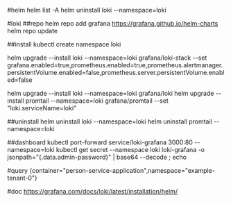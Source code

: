 #helm
helm list -A
helm uninstall loki --namespace=loki

#loki
##repo
helm repo add grafana https://grafana.github.io/helm-charts
helm repo update

##install
kubectl create namespace loki

helm upgrade --install loki --namespace=loki grafana/loki-stack  --set grafana.enabled=true,prometheus.enabled=true,prometheus.alertmanager.persistentVolume.enabled=false,prometheus.server.persistentVolume.enabled=false

helm upgrade --install loki --namespace=loki grafana/loki
helm upgrade --install promtail --namespace=loki grafana/promtail --set "loki.serviceName=loki"

##uninstall
helm uninstall loki --namespace=loki
helm uninstall promtail --namespace=loki

##dashboard
kubectl port-forward service/loki-grafana 3000:80 --namespace=loki
kubectl get secret --namespace loki loki-grafana -o jsonpath="{.data.admin-password}" | base64 --decode ; echo
              
#query
{container="person-service-application",namespace="example-tenant-0"}

#doc
https://grafana.com/docs/loki/latest/installation/helm/
